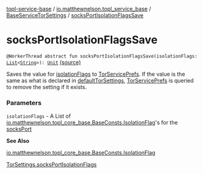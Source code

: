 [topl-service-base](../../index.md) / [io.matthewnelson.topl_service_base](../index.md) / [BaseServiceTorSettings](index.md) / [socksPortIsolationFlagsSave](./socks-port-isolation-flags-save.md)

# socksPortIsolationFlagsSave

`@WorkerThread abstract fun socksPortIsolationFlagsSave(isolationFlags: `[`List`](https://kotlinlang.org/api/latest/jvm/stdlib/kotlin.collections/-list/index.html)`<`[`String`](https://kotlinlang.org/api/latest/jvm/stdlib/kotlin/-string/index.html)`>): `[`Unit`](https://kotlinlang.org/api/latest/jvm/stdlib/kotlin/-unit/index.html) [(source)](https://github.com/05nelsonm/TorOnionProxyLibrary-Android/blob/master/topl-service-base/src/main/java/io/matthewnelson/topl_service_base/BaseServiceTorSettings.kt#L493)

Saves the value for [isolationFlags](socks-port-isolation-flags-save.md#io.matthewnelson.topl_service_base.BaseServiceTorSettings$socksPortIsolationFlagsSave(kotlin.collections.List((kotlin.String)))/isolationFlags) to [TorServicePrefs](../-tor-service-prefs/index.md). If the value is the same as what is
declared in [defaultTorSettings](default-tor-settings.md), [TorServicePrefs](../-tor-service-prefs/index.md) is queried to remove the setting if
it exists.

### Parameters

`isolationFlags` - A List of [io.matthewnelson.topl_core_base.BaseConsts.IsolationFlag](../../..//topl-core-base/io.matthewnelson.topl_core_base/-base-consts/-isolation-flag/index.md)'s
for the [socksPort](socks-port.md)

**See Also**

[io.matthewnelson.topl_core_base.BaseConsts.IsolationFlag](../../..//topl-core-base/io.matthewnelson.topl_core_base/-base-consts/-isolation-flag/index.md)

[TorSettings.socksPortIsolationFlags](../../..//topl-core-base/io.matthewnelson.topl_core_base/-tor-settings/socks-port-isolation-flags.md)

